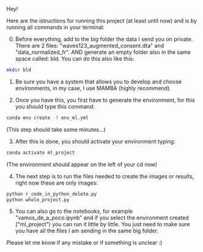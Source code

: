 Hey!

Here are the istructions for running this project (at least until now) and is by running all commands in your terminal:

0. Before everything, add to the big folder the data I send you on private. There are 2 files: "waves123_augmented_consent.dta" and "data_normalized_fr". AND generate an empty folder also in the same space called: bld. You can do this also like this:
```bash
mkdir bld
```

1. Be sure you have a system that allows you to develop and choose environments, in my case, I use MAMBA (highly recommend).

2. Once you have this, you first have to generate the environment, for this you should type this command:

```bash
conda env create -f env_ml.yml
```
(This step should take some minutes...)

3. After this is done, you should activate your environment typing:

```bash
conda activate ml_project
```
(The environment should appear on the left of your cd now)

4. The next step is to run the files needed to create the images or results, right now these are only images:
```bash
python r_code_in_python_delete.py
python whole_project.py
```

5. You can also go to the notebooks, for example "vamos_de_a_poco.ipynb" and if you select the environment created ("ml_project") you can run it little by little. You just need to make sure you have all the files I am sending in the same big folder.

Please let me know if any mistake or if something is unclear :)
